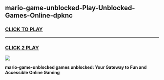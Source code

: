 
## mario-game-unblocked-Play-Unblocked-Games-Online-dpknc
<h3>
<a href="https://premium76.site?title=mario-game-unblocked&ref=25A">CLICK TO PLAY</a></h3>
<hr>

<h3>
<a href="https://premium76.site?title=mario-game-unblocked&ref=25A">CLICK 2 PLAY</a>
  
</h3>

<a href="https://premium76.site?title=mario-game-unblocked&ref=25A"><img src="https://clearcache.store/games.png"></a>


**mario-game-unblocked games unblocked: Your Gateway to Fun and Accessible Online Gaming**
